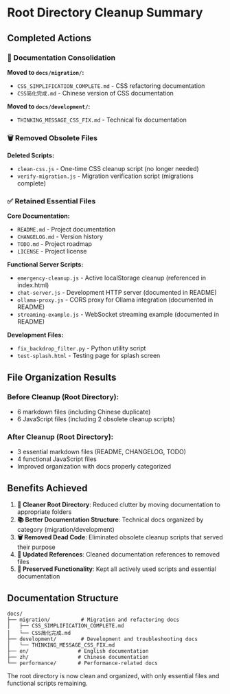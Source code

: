 # Root Directory Cleanup Summary

## Completed Actions

### 📁 Documentation Consolidation
**Moved to `docs/migration/`:**
- `CSS_SIMPLIFICATION_COMPLETE.md` - CSS refactoring documentation
- `CSS简化完成.md` - Chinese version of CSS documentation

**Moved to `docs/development/`:**
- `THINKING_MESSAGE_CSS_FIX.md` - Technical fix documentation

### 🗑️ Removed Obsolete Files
**Deleted Scripts:**
- `clean-css.js` - One-time CSS cleanup script (no longer needed)
- `verify-migration.js` - Migration verification script (migrations complete)

### ✅ Retained Essential Files
**Core Documentation:**
- `README.md` - Project documentation
- `CHANGELOG.md` - Version history
- `TODO.md` - Project roadmap
- `LICENSE` - Project license

**Functional Server Scripts:**
- `emergency-cleanup.js` - Active localStorage cleanup (referenced in index.html)
- `chat-server.js` - Development HTTP server (documented in README)
- `ollama-proxy.js` - CORS proxy for Ollama integration (documented in README)
- `streaming-example.js` - WebSocket streaming example (documented in README)

**Development Files:**
- `fix_backdrop_filter.py` - Python utility script
- `test-splash.html` - Testing page for splash screen

## File Organization Results

### Before Cleanup (Root Directory):
- 6 markdown files (including Chinese duplicate)
- 6 JavaScript files (including 2 obsolete cleanup scripts)

### After Cleanup (Root Directory):
- 3 essential markdown files (README, CHANGELOG, TODO)
- 4 functional JavaScript files
- Improved organization with docs properly categorized

## Benefits Achieved

1. **🧹 Cleaner Root Directory**: Reduced clutter by moving documentation to appropriate folders
2. **📚 Better Documentation Structure**: Technical docs organized by category (migration/development)
3. **🗑️ Removed Dead Code**: Eliminated obsolete cleanup scripts that served their purpose
4. **📝 Updated References**: Cleaned documentation references to removed files
5. **🔧 Preserved Functionality**: Kept all actively used scripts and essential documentation

## Documentation Structure

```
docs/
├── migration/          # Migration and refactoring docs
│   ├── CSS_SIMPLIFICATION_COMPLETE.md
│   └── CSS简化完成.md
├── development/        # Development and troubleshooting docs
│   └── THINKING_MESSAGE_CSS_FIX.md
├── en/                # English documentation
├── zh/                # Chinese documentation
└── performance/       # Performance-related docs
```

The root directory is now clean and organized, with only essential files and functional scripts remaining.
